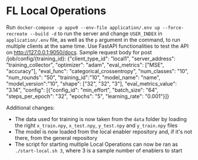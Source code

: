 # FL Local Operations


Run `docker-compose -p appv0 --env-file application/.env up --force-recreate --build -d` to run the server and change `USER_INDEX` in `application/.env` file, as well as the `p` argument in the command, to run multiple clients at the same time.
Use FastAPI functionalities to test the API on http://127.0.0.1:9050/docs.
Sample request body for post /job/config/{training_id}:
{"client_type_id": "local1",
 "server_address": "training_collector",
 "optimizer": "adam",
 "eval_metrics": ["MSE", "accuracy"],
 "eval_func": "categorical_crossentropy",
 "num_classes": "10",
 "num_rounds": "50",
 "training_id":"10",
 "model_name": "name",
 "model_version":"10",
 "shape": ["32", "32", "3"],
 "eval_metrics_value": "3.14",
 "config": [{"config_id": "min_effort",
   "batch_size": "64",
   "steps_per_epoch": "32",
   "epochs": "5",
   "learning_rate": "0.001"}]}

Additional changes:
- The data used for training is now taken from the `data` folder by loading the right `x_train.npy`, 
`x_test.npy`, `y_test.npy` and `y_train.npy` files
- The model is now loaded from the local enabler repository and, if it's not there, from the general repository
- The script for starting multiple Local Operations can now be ran as `./start-local.sh 3`, where 3 is a sample number of enablers to start
